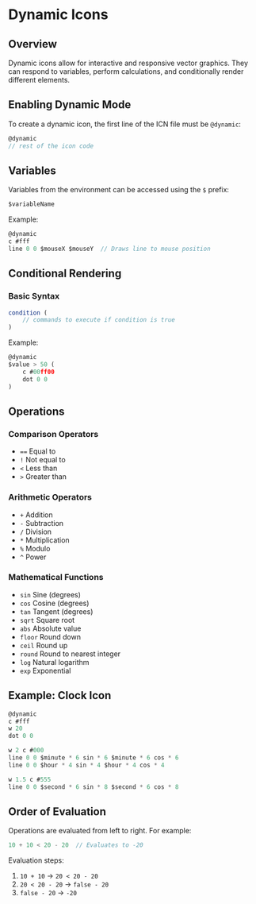 # Dynamic Icons

## Overview

Dynamic icons allow for interactive and responsive vector graphics. They can respond to variables, perform calculations, and conditionally render different elements.

## Enabling Dynamic Mode

To create a dynamic icon, the first line of the ICN file must be `@dynamic`:

```javascript
@dynamic
// rest of the icon code
```

## Variables

Variables from the environment can be accessed using the `$` prefix:

```javascript
$variableName
```

Example:
```javascript
@dynamic
c #fff
line 0 0 $mouseX $mouseY  // Draws line to mouse position
```

## Conditional Rendering

### Basic Syntax
```javascript
condition ( 
    // commands to execute if condition is true
)
```

Example:
```javascript
@dynamic
$value > 50 (
    c #00ff00
    dot 0 0
)
```

## Operations

### Comparison Operators
- `==` Equal to
- `!` Not equal to
- `<` Less than
- `>` Greater than

### Arithmetic Operators
- `+` Addition
- `-` Subtraction
- `/` Division
- `*` Multiplication
- `%` Modulo
- `^` Power

### Mathematical Functions
- `sin` Sine (degrees)
- `cos` Cosine (degrees)
- `tan` Tangent (degrees)
- `sqrt` Square root
- `abs` Absolute value
- `floor` Round down
- `ceil` Round up
- `round` Round to nearest integer
- `log` Natural logarithm
- `exp` Exponential

## Example: Clock Icon
```javascript
@dynamic
c #fff
w 20
dot 0 0

w 2 c #000
line 0 0 $minute * 6 sin * 6 $minute * 6 cos * 6
line 0 0 $hour * 4 sin * 4 $hour * 4 cos * 4

w 1.5 c #555
line 0 0 $second * 6 sin * 8 $second * 6 cos * 8
```

## Order of Evaluation

Operations are evaluated from left to right. For example:
```javascript
10 + 10 < 20 - 20  // Evaluates to -20
```

Evaluation steps:
1. `10 + 10` → `20 < 20 - 20`
2. `20 < 20 - 20` → `false - 20`
3. `false - 20` → `-20` 